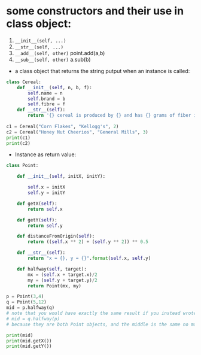 # some constructors and their use in class object:   
1. `__init__(self, ...)`
2. `__str__(self, ...)`  
3. `__add__(self, other)`  point.add(a,b)  
4. `__sub__(self, other)`  a.sub(b)

* a class object that returns the string putput when an instance is called:  
```python
class Cereal:
    def __init__(self, n, b, f):
        self.name = n
        self.brand = b
        self.fibre = f
    def __str__(self):
        return '{} cereal is produced by {} and has {} grams of fiber in every serving!'.format(self.name, self.brand, self.fibre)
    
c1 = Cereal("Corn Flakes", "Kellogg's", 2)
c2 = Cereal("Honey Nut Cheerios", "General Mills", 3)
print(c1)
print(c2)
```
* Instance as return value:  
```python
class Point:

    def __init__(self, initX, initY):

        self.x = initX
        self.y = initY

    def getX(self):
        return self.x

    def getY(self):
        return self.y

    def distanceFromOrigin(self):
        return ((self.x ** 2) + (self.y ** 2)) ** 0.5

    def __str__(self):
        return "x = {}, y = {}".format(self.x, self.y)

    def halfway(self, target):
        mx = (self.x + target.x)/2
        my = (self.y + target.y)/2
        return Point(mx, my)

p = Point(3,4)
q = Point(5,12)
mid = p.halfway(q)
# note that you would have exactly the same result if you instead wrote
# mid = q.halfway(p)
# because they are both Point objects, and the middle is the same no matter what

print(mid)
print(mid.getX())
print(mid.getY())
```

